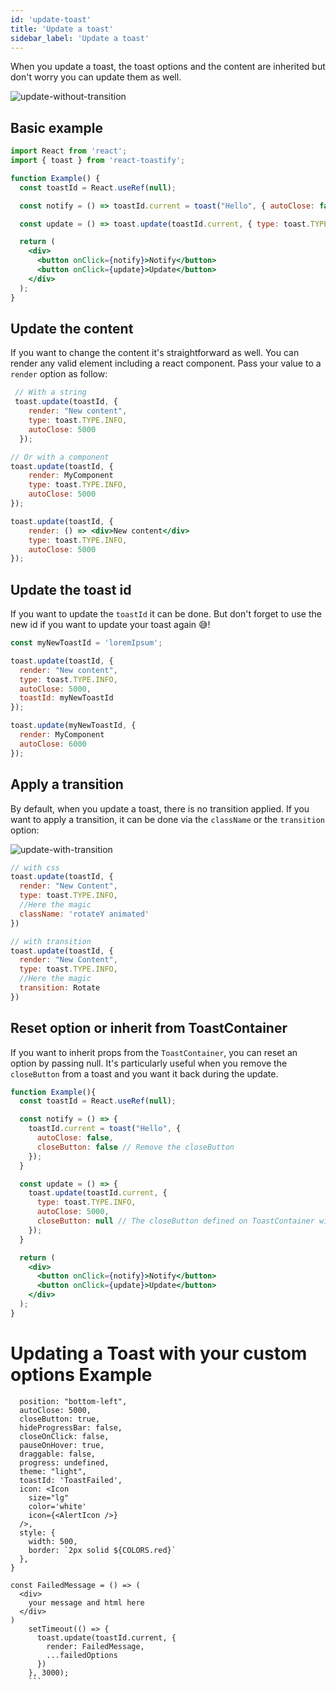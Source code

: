 ```yaml
---
id: 'update-toast'
title: 'Update a toast'
sidebar_label: 'Update a toast'
---
```


When you update a toast, the toast options and the content are inherited but don't worry you can update them as well.

![update-without-transition](https://user-images.githubusercontent.com/5574267/33761953-1ce2e0ea-dc0b-11e7-8967-a63c1185ce0e.gif)

## Basic example

```jsx
import React from 'react';
import { toast } from 'react-toastify';

function Example() {
  const toastId = React.useRef(null);

  const notify = () => toastId.current = toast("Hello", { autoClose: false });

  const update = () => toast.update(toastId.current, { type: toast.TYPE.INFO, autoClose: 5000 });

  return (
    <div>
      <button onClick={notify}>Notify</button>
      <button onClick={update}>Update</button>
    </div>
  );
}
```

## Update the content

If you want to change the content it's straightforward as well. You can render any valid element including a react component. Pass your value to a `render` option as follow:

```jsx
 // With a string
 toast.update(toastId, {
    render: "New content",
    type: toast.TYPE.INFO,
    autoClose: 5000
  });

// Or with a component
toast.update(toastId, {
    render: MyComponent
    type: toast.TYPE.INFO,
    autoClose: 5000
});

toast.update(toastId, {
    render: () => <div>New content</div>
    type: toast.TYPE.INFO,
    autoClose: 5000
});
```

## Update the toast id

If you want to update the `toastId` it can be done. But don't forget to use the new id if you want to update your toast again 😅!

```jsx
const myNewToastId = 'loremIpsum';

toast.update(toastId, {
  render: "New content",
  type: toast.TYPE.INFO,
  autoClose: 5000,
  toastId: myNewToastId
});

toast.update(myNewToastId, {
  render: MyComponent
  autoClose: 6000
}); 
```

## Apply a transition

By default, when you update a toast, there is no transition applied. If you want to apply a transition, it can be done via the `className` or the `transition` option:

![update-with-transition](https://user-images.githubusercontent.com/5574267/33761952-1cc9d55a-dc0b-11e7-9a05-29186ea1c1f0.gif)

```jsx
// with css
toast.update(toastId, {
  render: "New Content",
  type: toast.TYPE.INFO,
  //Here the magic
  className: 'rotateY animated'
})

// with transition
toast.update(toastId, {
  render: "New Content",
  type: toast.TYPE.INFO,
  //Here the magic
  transition: Rotate
})
```

## Reset option or inherit from ToastContainer

If you want to inherit props from the `ToastContainer`, you can reset an option by passing null.
It's particularly useful when you remove the `closeButton` from a toast and you want it back during the update.

```jsx
function Example(){
  const toastId = React.useRef(null);

  const notify = () => {
    toastId.current = toast("Hello", {
      autoClose: false,
      closeButton: false // Remove the closeButton
    });
  }

  const update = () => {
    toast.update(toastId.current, {
      type: toast.TYPE.INFO,
      autoClose: 5000,
      closeButton: null // The closeButton defined on ToastContainer will be used
    });
  }

  return (
    <div>
      <button onClick={notify}>Notify</button>
      <button onClick={update}>Update</button>
    </div>
  );
}
```

# Updating a Toast with your custom options Example
```const failedOptions = {
  position: "bottom-left",
  autoClose: 5000,
  closeButton: true,
  hideProgressBar: false,
  closeOnClick: false,
  pauseOnHover: true,
  draggable: false,
  progress: undefined,
  theme: "light",
  toastId: 'ToastFailed',
  icon: <Icon
    size="lg"
    color='white'
    icon={<AlertIcon />}
  />,
  style: {
    width: 500,
    border: `2px solid ${COLORS.red}`
  },
}

const FailedMessage = () => (
  <div>
    your message and html here
  </div>
)
    setTimeout(() => {
      toast.update(toastId.current, {
        render: FailedMessage,
        ...failedOptions
      })
    }, 3000);
    ```

